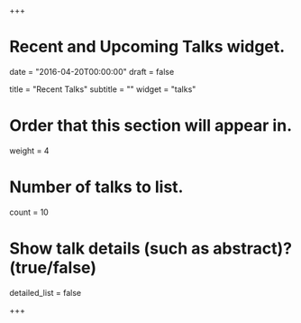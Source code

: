 +++
# Recent and Upcoming Talks widget.

date = "2016-04-20T00:00:00"
draft = false

title = "Recent Talks"
subtitle = ""
widget = "talks"

# Order that this section will appear in.
weight = 4

# Number of talks to list.
count = 10

# Show talk details (such as abstract)? (true/false)
detailed_list = false

+++

